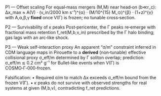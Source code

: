 P1 — Offset scaling
For equal‑mass mergers (M,M) near head‑on (b≪r_c):
Δx_max ≈ A(V)
· (v_in/2000 km s⁻¹)^{α} · (M/10^{15} M_⊙)^{β} · (1+z)^{γ}
with A,α,β,γ **fixed** once V(Γ) is frozen; no tunable cross‑section.

P2 — Survivability of κ peaks
Post‑pericenter, the Γ peaks re‑emerge with fractional mass retention f_ret(M,b,v_in) prescribed by the Γ halo binding; gas lags with an arc‑like shock.

P3 — Weak self‑interaction proxy
An apparent “σ/m” constraint inferred in CDM language maps in Pirouette to a **derived** (non‑tunable) effective collisional proxy σ_eff/m determined by Γ soliton overlap; prediction: σ_eff/m ≲ 0.2 cm² g⁻¹ for Bullet‑like events when V(Γ) is COSMO‑Γ‑000‑frozen.

Falsification:
• Required σ/m to match Δx exceeds σ_eff/m bound from the frozen V(Γ).
• κ peaks do not survive with observed strengths for real systems at given (M,b,v), contradicting f_ret predictions.